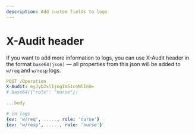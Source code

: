 ```yaml
---
description: Add custom fields to logs
---
```


# X-Audit header

If you want to add more information to logs, you can use X-Audit header in the format `base64(json)` — all properties from this json will be added to `w/req` and `w/resp` logs.

```yaml
POST /Operation
X-Audit: eyJyb2xlIjogIm51cnNlIn0=
# base64({"role": "nurse"})

...body

# in logs
{ev: 'w/req', ....., role: 'nurse'}
{ev: 'w/resp', ....., role: 'nurse'}
```

